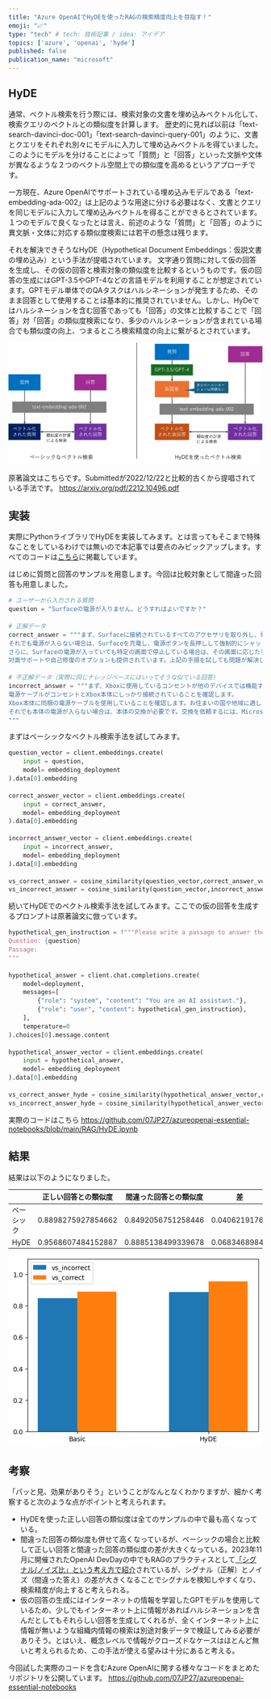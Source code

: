 ```yaml
---
title: "Azure OpenAIでHyDEを使ったRAGの検索精度向上を目指す！"
emoji: "📈"
type: "tech" # tech: 技術記事 / idea: アイデア
topics: ['azure', 'openai', 'hyde']
published: false
publication_name: "microsoft"
---
```


## HyDE
通常、ベクトル検索を行う際には、検索対象の文書を埋め込みベクトル化して、検索クエリのベクトルとの類似度を計算します。
歴史的に見れば以前は「text-search-davinci-doc-001」「text-search-davinci-query-001」のように、文書とクエリをそれぞれ別々にモデルに入力して埋め込みベクトルを得ていました。このようにモデルを分けることによって「質問」と「回答」といった文脈や文体が異なるような２つのベクトル空間上での類似度を高めるというアプローチです。

一方現在、Azure OpenAIでサポートされている埋め込みモデルである「text-embedding-ada-002」は上記のような用途に分ける必要はなく、文書とクエリを同じモデルに入力して埋め込みベクトルを得ることができるとされています。１つのモデルで良くなったとは言え、前述のような「質問」と「回答」のように異文脈・文体に対応する類似度検索には若干の懸念は残ります。

それを解決できそうなHyDE（Hypothetical Document Embeddings：仮説文書の埋め込み）という手法が提唱されています。
文字通り質問に対して仮の回答を生成し、その仮の回答と検索対象の類似度を比較するというものです。仮の回答の生成にはGPT-3.5やGPT-4などの言語モデルを利用することが想定されています。GPTモデル単体でのQAタスクはハルシネーションが発生するため、そのまま回答として使用することは基本的に推奨されていません。しかし、HyDeではハルシネーションを含む回答であっても「回答」の文体と比較することで「回答」対「回答」の類似度検索になり、多少のハルシネーションが含まれている場合でも類似度の向上、つまるところ検索精度の向上に繋がるとされています。

![overview](/images/azure-openai-hyde/overview.png)

原著論文はこちらです。Submittedが2022/12/22と比較的古くから提唱されている手法です。
https://arxiv.org/pdf/2212.10496.pdf

## 実装
実際にPythonライブラリでHyDEを実装してみます。とは言ってもそこまで特殊なことをしているわけでは無いので本記事では要点のみピックアップします。すべてのコードは[こちら]()に掲載しています。

はじめに質問と回答のサンプルを用意します。今回は比較対象として間違った回答も用意しました。
```python
# ユーザーから入力される質問
question = "Surfaceの電源が入りません。どうすればよいですか？"

# 正解データ
correct_answer = """まず、Surfaceに接続されているすべてのアクセサリを取り外し、電源ボタンを押してみてください。
それでも電源が入らない場合は、Surfaceを充電し、電源ボタンを長押しして強制的にシャットダウンし、再起動してみてください。
さらに、Surfaceの電源が入っていても特定の画面で停止している場合は、その画面に応じた手順を実行してください。
対面サポートや自己修復のオプションも提供されています。上記の手順を試しても問題が解決しない場合は、サポート窓口でお問い合わせください。"""

# 不正解データ（実際に同じナレッジベースにはいってそうな似ている回答）
incorrect_answer = """まず、Xboxに使用しているコンセントが他のデバイスでは機能することを確認します。
電源ケーブルがコンセントとXbox本体にしっかり接続されていることを確認します。
Xbox本体に同梱の電源ケーブルを使用していることを確認します。お住まいの国や地域に適した電源ケーブルが同梱されています。
それでも本体の電源が入らない場合は、本体の交換が必要です。交換を依頼するには、Microsoft アカウントで [デバイス サービス と修理] にサインインして、サービス注文を送信します。
"""
```

まずはベーシックなベクトル検索手法を試してみます。
```python
question_vector = client.embeddings.create(
    input = question,
    model= embedding_deployment
).data[0].embedding

correct_answer_vector = client.embeddings.create(
    input = correct_answer,
    model= embedding_deployment
).data[0].embedding

incorrect_answer_vector = client.embeddings.create(
    input = incorrect_answer,
    model= embedding_deployment
).data[0].embedding

vs_correct_answer = cosine_similarity(question_vector,correct_answer_vector)
vs_incorrect_answer = cosine_similarity(question_vector,incorrect_answer_vector)
```

続いてHyDEでのベクトル検索手法を試してみます。ここでの仮の回答を生成するプロンプトは原著論文に倣っています。
```python
hypothetical_gen_instruction = f"""Please write a passage to answer the question
Question: {question}
Passage:
"""

hypothetical_answer = client.chat.completions.create(
    model=deployment,
    messages=[
        {"role": "system", "content": "You are an AI assistant."},
        {"role": "user", "content": hypothetical_gen_instruction},
    ],
    temperature=0
).choices[0].message.content

hypothetical_answer_vector = client.embeddings.create(
    input = hypothetical_answer,
    model= embedding_deployment
).data[0].embedding

vs_correct_answer_hyde = cosine_similarity(hypothetical_answer_vector,correct_answer_vector)
vs_incorrect_answer_hyde = cosine_similarity(hypothetical_answer_vector,incorrect_answer_vector)
```

実際のコードはこちら
https://github.com/07JP27/azureopenai-essential-notebooks/blob/main/RAG/HyDE.ipynb


## 結果
結果は以下のようになりました。

| | 正しい回答との類似度 | 間違った回答との類似度 |差|
|---|---|---|---|
| ベーシック | 0.8898275927854662 | 0.8492056751258446 |0.04062191765|
| HyDE | 0.9568607484152887 | 0.8885138499339678 |0.06834689848|

![結果](/images/azure-openai-hyde/result.png)

## 考察
「パッと見、効果がありそう」ということがなんとなくわかりますが、細かく考察すると次のような点がポイントと考えられます。
- HyDEを使った正しい回答の類似度は全てのサンプルの中で最も高くなっている。
- 間違った回答の類似度も併せて高くなっているが、ベーシックの場合と比較して正しい回答と間違った回答の類似度の差が大きくなっている。2023年11月に開催されたOpenAI DevDayの中でもRAGのプラクティスとして[「シグナル/ノイズ比」という考え方で紹介](https://youtu.be/ahnGLM-RC1Y?si=-VFIoYLiMfPt3AYz&t=1286)されているが、シグナル（正解）とノイズ（間違った答え）の差が大きくなることでシグナルを検知しやすくなり、検索精度が向上すると考えられる。
- 仮の回答の生成にはインターネットの情報を学習したGPTモデルを使用しているため、少しでもインターネット上に情報があればハルシネーションを含んだとしてもそれらしい回答を生成してくれるが、全くインターネット上に情報が無いような組織内情報の検索は別途対象データで検証してみる必要がありそう。とはいえ、概念レベルで情報がクローズドなケースはほとんど無いと考えられるため、この手法が使える望みは十分にあると考える。


今回試した実際のコードを含むAzure OpenAIに関する様々なコードをまとめたリポジトリを公開しています。
https://github.com/07JP27/azureopenai-essential-notebooks

